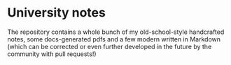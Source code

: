 # University notes
The repository contains a whole bunch of my old-school-style handcrafted notes, some docs-generated pdfs and a few modern written in Markdown (which can be corrected or even further developed in the future by the community with pull requests!)
